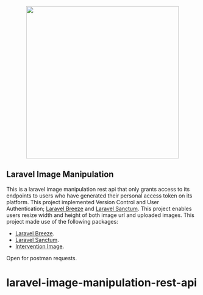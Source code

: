 <p align="center"><a href="https://laravel.com" target="_blank"><img src="https://raw.githubusercontent.com/laravel/art/master/logo-lockup/5%20SVG/2%20CMYK/1%20Full%20Color/laravel-logolockup-cmyk-red.svg" width="400"></a></p>

## Laravel Image Manipulation

This is a laravel image manipulation rest api that only grants access to its endpoints to users who have generated their personal access token on its platform. This project implemented Version Control and User Authentication; [Laravel Breeze](https://github.com/laravel/breeze) and [Laravel Sanctum](https://github.com/laravel/sanctum). This project enables users resize width and height of both image url and uploaded images. This project made use of the following packages:

- [Laravel Breeze](https://github.com/laravel/breeze).
- [Laravel Sanctum](https://github.com/laravel/sanctum).
- [Intervention Image](https://image.intervention.io/v2).

Open for postman requests.

# laravel-image-manipulation-rest-api
